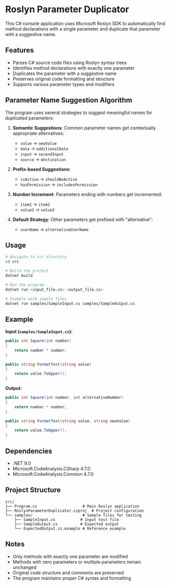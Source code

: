 # Roslyn Parameter Duplicator

This C# console application uses Microsoft Roslyn SDK to automatically find method declarations with a single parameter and duplicate that parameter with a suggestive name.

## Features

- Parses C# source code files using Roslyn syntax trees
- Identifies method declarations with exactly one parameter
- Duplicates the parameter with a suggestive name
- Preserves original code formatting and structure
- Supports various parameter types and modifiers

## Parameter Name Suggestion Algorithm

The program uses several strategies to suggest meaningful names for duplicated parameters:

1. **Semantic Suggestions**: Common parameter names get contextually appropriate alternatives:
   - `value` → `newValue`
   - `data` → `additionalData`
   - `input` → `secondInput`
   - `source` → `destination`

2. **Prefix-based Suggestions**:
   - `isActive` → `shouldBeActive`
   - `hasPermission` → `includesPermission`

3. **Number Increment**: Parameters ending with numbers get incremented:
   - `item1` → `item2`
   - `value2` → `value3`

4. **Default Strategy**: Other parameters get prefixed with "alternative":
   - `userName` → `alternativeUserName`

## Usage

```bash
# Navigate to src directory
cd src

# Build the project
dotnet build

# Run the program
dotnet run <input_file.cs> <output_file.cs>

# Example with sample files
dotnet run samples/SampleInput.cs samples/SampleOutput.cs
```

## Example

**Input (`samples/SampleInput.cs`):**
```csharp
public int Square(int number)
{
    return number * number;
}

public string FormatText(string value)
{
    return value.ToUpper();
}
```

**Output:**
```csharp
public int Square(int number, int alternativeNumber)
{
    return number * number;
}

public string FormatText(string value, string newValue)
{
    return value.ToUpper();
}
```

## Dependencies

- .NET 9.0
- Microsoft.CodeAnalysis.CSharp 4.7.0
- Microsoft.CodeAnalysis.Common 4.7.0

## Project Structure

```
src/
├── Program.cs                    # Main Roslyn application
├── RoslynParameterDuplicator.csproj  # Project configuration
└── samples/                      # Sample files for testing
    ├── SampleInput.cs           # Input test file
    ├── SampleOutput.cs          # Expected output
    └── ExpectedOutput.cs.example # Reference example
```

## Notes

- Only methods with exactly one parameter are modified
- Methods with zero parameters or multiple parameters remain unchanged
- Original code structure and comments are preserved
- The program maintains proper C# syntax and formatting